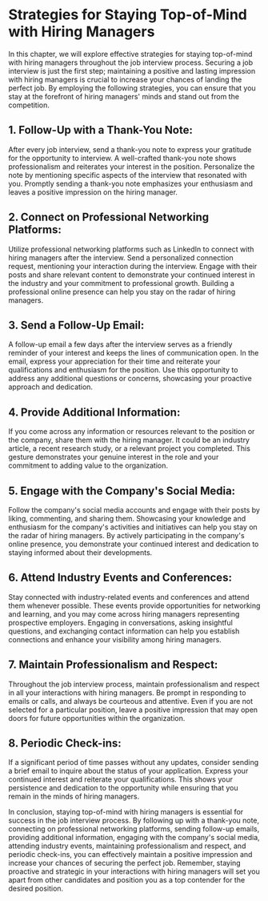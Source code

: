 # Strategies for Staying Top-of-Mind with Hiring Managers

In this chapter, we will explore effective strategies for staying top-of-mind with hiring managers throughout the job interview process. Securing a job interview is just the first step; maintaining a positive and lasting impression with hiring managers is crucial to increase your chances of landing the perfect job. By employing the following strategies, you can ensure that you stay at the forefront of hiring managers' minds and stand out from the competition.

## 1\. **Follow-Up with a Thank-You Note**:

After every job interview, send a thank-you note to express your gratitude for the opportunity to interview. A well-crafted thank-you note shows professionalism and reiterates your interest in the position. Personalize the note by mentioning specific aspects of the interview that resonated with you. Promptly sending a thank-you note emphasizes your enthusiasm and leaves a positive impression on the hiring manager.

## 2\. **Connect on Professional Networking Platforms**:

Utilize professional networking platforms such as LinkedIn to connect with hiring managers after the interview. Send a personalized connection request, mentioning your interaction during the interview. Engage with their posts and share relevant content to demonstrate your continued interest in the industry and your commitment to professional growth. Building a professional online presence can help you stay on the radar of hiring managers.

## 3\. **Send a Follow-Up Email**:

A follow-up email a few days after the interview serves as a friendly reminder of your interest and keeps the lines of communication open. In the email, express your appreciation for their time and reiterate your qualifications and enthusiasm for the position. Use this opportunity to address any additional questions or concerns, showcasing your proactive approach and dedication.

## 4\. **Provide Additional Information**:

If you come across any information or resources relevant to the position or the company, share them with the hiring manager. It could be an industry article, a recent research study, or a relevant project you completed. This gesture demonstrates your genuine interest in the role and your commitment to adding value to the organization.

## 5\. **Engage with the Company's Social Media**:

Follow the company's social media accounts and engage with their posts by liking, commenting, and sharing them. Showcasing your knowledge and enthusiasm for the company's activities and initiatives can help you stay on the radar of hiring managers. By actively participating in the company's online presence, you demonstrate your continued interest and dedication to staying informed about their developments.

## 6\. **Attend Industry Events and Conferences**:

Stay connected with industry-related events and conferences and attend them whenever possible. These events provide opportunities for networking and learning, and you may come across hiring managers representing prospective employers. Engaging in conversations, asking insightful questions, and exchanging contact information can help you establish connections and enhance your visibility among hiring managers.

## 7\. **Maintain Professionalism and Respect**:

Throughout the job interview process, maintain professionalism and respect in all your interactions with hiring managers. Be prompt in responding to emails or calls, and always be courteous and attentive. Even if you are not selected for a particular position, leave a positive impression that may open doors for future opportunities within the organization.

## 8\. **Periodic Check-ins**:

If a significant period of time passes without any updates, consider sending a brief email to inquire about the status of your application. Express your continued interest and reiterate your qualifications. This shows your persistence and dedication to the opportunity while ensuring that you remain in the minds of hiring managers.

In conclusion, staying top-of-mind with hiring managers is essential for success in the job interview process. By following up with a thank-you note, connecting on professional networking platforms, sending follow-up emails, providing additional information, engaging with the company's social media, attending industry events, maintaining professionalism and respect, and periodic check-ins, you can effectively maintain a positive impression and increase your chances of securing the perfect job. Remember, staying proactive and strategic in your interactions with hiring managers will set you apart from other candidates and position you as a top contender for the desired position.
